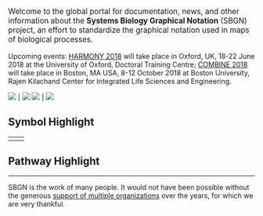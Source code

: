 <p style="font-size:110%;">Welcome to the global portal for documentation, news, and other information about the <strong>Systems Biology Graphical Notation</strong> (SBGN) project, an effort to standardize the graphical notation used in maps of biological processes.</p>

<!--<p style="font-size:100%;">Upcoming events: <br />
  <a href="http://co.mbine.org/events/HARMONY_2018" target="_blank">HARMONY 2018</a> will take place in Oxford, UK, 18-22 June 2018 at the University of Oxford, Doctoral Training Centre. <br />
  <a href="http://co.mbine.org/events/COMBINE_2018" target="_blank">COMBINE 2018</a> will take place in Boston, MA USA, 8-12 October 2018 at the Rajen Kilachand Center for Integrated Life Sciences and Engineering at Boston University.</p>-->

Upcoming events: 
[HARMONY 2018](http://co.mbine.org/events/HARMONY_2018) will take place in Oxford, UK, 18-22 June 2018 at the University of Oxford, Doctoral Training Centre; 
[COMBINE 2018](http://co.mbine.org/events/COMBINE_2018) will take place in Boston, MA USA, 8-12 October 2018 at Boston University, Rajen Kilachand Center for Integrated Life Sciences and Engineering.

<a href="/sbgn/images/nice/FIG1.png"><img src="/sbgn/images/nice/SFIG1.png"/></a> | <a href="/sbgn/images/nice/FIG2.png"><img src="/sbgn/images/nice/SFIG2.png"/></a>
<a href="/sbgn/images/nice/FIG3.png"><img src="/sbgn/images/nice/SFIG3.png"/></a> | <a href="/sbgn/images/nice/FIG4.png"><img src="/sbgn/images/nice/SFIG4.png"/></a>


## Symbol Highlight

<table class="random-highlight">
  <tbody>
    <tr>
      <td id="random_symbol_href" style="text-align: center"></td>
      <td id="random_symbol_img" style="text-align: center"></td>
    </tr>
  </tbody>
</table>

## Pathway Highlight

<script>
  $(document).ready(function() {
    $.getJSON("/sbgn/random_content.json", function(data) {
      console.log("JSON loaded.");

      var symbol = data.symbols[Math.floor(Math.random() * data.symbols.length)];
      var pathway = data.pathways[Math.floor(Math.random() * data.pathways.length)];

      symbol_href = "/sbgn/symbols#" + symbol.href;
      pathway_href = "/sbgn/pathway-archive/" + pathway.href;

      // From: http://stackoverflow.com/questions/10300765/jquery-html-callback-function
      $("#random_symbol_href").html('<a href="' + symbol_href + '">' + symbol.title + '</a>').promise().done(function(){
        console.log("Symbol href loaded.");
      });

      $("#random_symbol_img").html('<img src="' + symbol.img + '" alt="' + symbol.href + '" width="150px">').promise().done(function(){
        console.log("Symbol img loaded.");
      });

      $("#random_symbol").load(symbol_href, function() {
        console.log("Symbol loaded.");
      });

      $("#random_pathway").load(pathway_href, function() {
        console.log("Pathway loaded.");
      });
    });
  });
</script>
<div id="random_pathway"></div>

-----

SBGN is the work of many people. It would not have been possible without the generous [support of multiple organizations](/sbgn/about#funding) over the years, for which we are very thankful.
